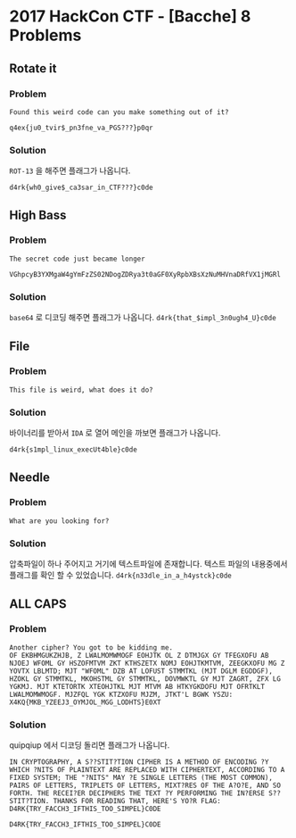 # 2017 HackCon CTF - [Bacche] 8 Problems

## Rotate it
### Problem
```
Found this weird code can you make something out of it?

q4ex{ju0_tvir$_pn3fne_va_PGS???}p0qr
```
### Solution
`ROT-13` 을 해주면 플래그가 나옵니다.

`d4rk{wh0_give$_ca3sar_in_CTF???}c0de`

## High Bass
### Problem
```
The secret code just became longer

VGhpcyB3YXMgaW4gYmFzZS02NDogZDRya3t0aGF0XyRpbXBsXzNuMHVnaDRfVX1jMGRl
```
### Solution
`base64` 로 디코딩 해주면 플래그가 나옵니다.
`d4rk{that_$impl_3n0ugh4_U}c0de`

## File
### Problem
```
This file is weird, what does it do?
```
### Solution
바이너리를 받아서 `IDA` 로 열어 메인을 까보면 플래그가 나옵니다.

`d4rk{s1mpl_linux_execUt4ble}c0de`

## Needle
### Problem
```
What are you looking for?
```
### Solution
압축파일이 하나 주어지고 거기에 텍스트파일에 존재합니다. 텍스트 파일의 내용중에서 플래그를 확인 할 수 있었습니다.
`d4rk{n33dle_in_a_h4ystck}c0de`

## ALL CAPS
### Problem
```
Another cipher? You got to be kidding me.
OF EKBHMGUKZHJB, Z LWALMOMWMOGF EOHJTK OL Z DTMJGX GY TFEGXOFU AB NJOEJ WFOML GY HSZOFMTVM ZKT KTHSZETX NOMJ EOHJTKMTVM, ZEEGKXOFU MG Z YOVTX LBLMTD; MJT "WFOML" DZB AT LOFUST STMMTKL (MJT DGLM EGDDGF), HZOKL GY STMMTKL, MKOHSTML GY STMMTKL, DOVMWKTL GY MJT ZAGRT, ZFX LG YGKMJ. MJT KTETORTK XTEOHJTKL MJT MTVM AB HTKYGKDOFU MJT OFRTKLT LWALMOMWMOGF. MJZFQL YGK KTZXOFU MJZM, JTKT'L BGWK YSZU: X4KQ{MKB_YZEEJ3_OYMJOL_MGG_LODHTS}E0XT
```
### Solution
quipqiup 에서 디코딩 돌리면 플래그가 나옵니다.
```
IN CRYPTOGRAPHY, A S??STIT?TION CIPHER IS A METHOD OF ENCODING ?Y WHICH ?NITS OF PLAINTEXT ARE REPLACED WITH CIPHERTEXT, ACCORDING TO A FIXED SYSTEM; THE "?NITS" MAY ?E SINGLE LETTERS (THE MOST COMMON), PAIRS OF LETTERS, TRIPLETS OF LETTERS, MIXT?RES OF THE A?O?E, AND SO FORTH. THE RECEI?ER DECIPHERS THE TEXT ?Y PERFORMING THE IN?ERSE S??STIT?TION. THANKS FOR READING THAT, HERE'S YO?R FLAG: D4RK{TRY_FACCH3_IFTHIS_TOO_SIMPEL}C0DE
```

`D4RK{TRY_FACCH3_IFTHIS_TOO_SIMPEL}C0DE`
